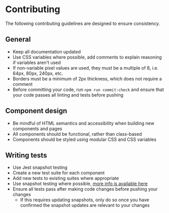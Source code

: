 # Contributing

The following contributing guidelines are designed to ensure consistency.

## General

- Keep all documentation updated
- Use CSS variables where possible, add comments to explain reasoning if variables aren't used
- If non-variable pixel values are used, they must be a multiple of 8, i.e. 64px, 80px, 240px, etc.
- Borders must be a minimum of 2px thickness, which does not require a comment
- Before committing your code, run `npm run commit:check` and ensure that your code passes all linting and tests before pushing

## Component design

- Be mindful of HTML semantics and accessibility when building new components and pages
- All components should be functional, rather than class-based
- Components should be styled using modular CSS and CSS variables

## Writing tests

- Use Jest snapshot testing
- Create a new test suite for each component
- Add new tests to existing suites where appropriate
- Use snapshot testing where possible, [more info is available here](https://jestjs.io/docs/snapshot-testing)
- Ensure all tests pass after making code changes before pushing your changes
  - If this requires updating snapshots, only do so once you have confirmed the snapshot updates are relevant to your changes
